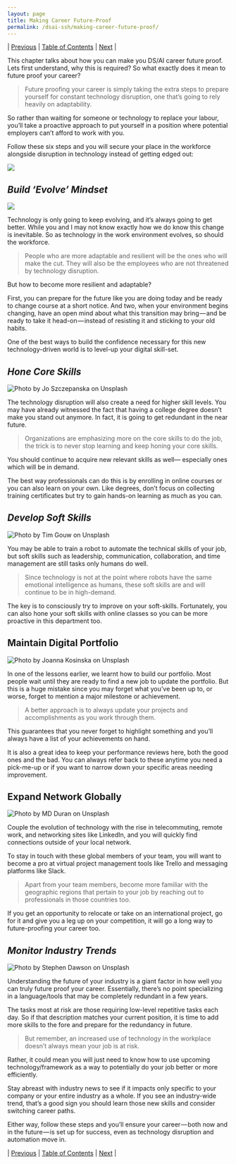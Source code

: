 ```yaml
---
layout: page
title: Making Career Future-Proof
permalink: /dsai-ssh/making-career-future-proof/
---
```


| [Previous](https://ankit-rathi.github.io/dsai-ssh/networking-landing-the-job/)  | [Table of Contents](https://ankit-rathi.github.io/dsai-ssh/) | [Next](https://ankit-rathi.github.io/dsai-ssh/putting-it-all-together/)  |

This chapter talks about how you can make you DS/AI career future proof. Lets first understand, why this is required? So what exactly does it mean to future proof your career?

> Future proofing your career is simply taking the extra steps to prepare yourself for constant technology disruption, one that’s going to rely heavily on adaptability.

So rather than waiting for someone or technology to replace your labour, you’ll take a proactive approach to put yourself in a position where potential employers can’t afford to work with you.

Follow these six steps and you will secure your place in the workforce alongside disruption in technology instead of getting edged out:

![](https://cdn-images-1.medium.com/max/800/1*CL73ClpACXZd8XqJ5gbtLg.png)

## *Build ‘Evolve’ Mindset*

![](https://cdn-images-1.medium.com/max/800/1*r5h-xeKGrVOIZbZYBhoXJQ.png)

Technology is only going to keep evolving, and it’s always going to get better. While you and I may not know exactly how we do know this change is inevitable. So as technology in the work environment evolves, so should the workforce.

> People who are more adaptable and resilient will be the ones who will make the cut. They will also be the employees who are not threatened by technology disruption.

But how to become more resilient and adaptable?

First, you can prepare for the future like you are doing today and be ready to change course at a short notice. And two, when your environment begins changing, have an open mind about what this transition may bring — and be ready to take it head-on — instead of resisting it and sticking to your old habits.

One of the best ways to build the confidence necessary for this new technology-driven world is to level-up your digital skill-set.

## *Hone Core Skills*

![Photo by [Jo Szczepanska](https://unsplash.com/@joszczepanska?utm_source=unsplash&utm_medium=referral&utm_content=creditCopyText) on [Unsplash](https://unsplash.com/collections/1445889/essential-skills?utm_source=unsplash&utm_medium=referral&utm_content=creditCopyText)](https://cdn-images-1.medium.com/max/800/1*VAscktGgY5aT4-BuKhvn5Q.jpeg)

The technology disruption will also create a need for higher skill levels. You may have already witnessed the fact that having a college degree doesn’t make you stand out anymore. In fact, it is going to get redundant in the near future.

> Organizations are emphasizing more on the core skills to do the job, the trick is to never stop learning and keep honing your core skills.

You should continue to acquire new relevant skills as well— especially ones which will be in demand.

The best way professionals can do this is by enrolling in online courses or you can also learn on your own. Like degrees, don’t focus on collecting training certificates but try to gain hands-on learning as much as you can.

## *Develop Soft Skills*

![Photo by [Tim Gouw](https://unsplash.com/@punttim?utm_source=unsplash&utm_medium=referral&utm_content=creditCopyText) on [Unsplash](https://unsplash.com/collections/1276243/soft-skills?utm_source=unsplash&utm_medium=referral&utm_content=creditCopyText)](https://cdn-images-1.medium.com/max/800/1*z_8tiXSzygrOwlWXC0wxUw.jpeg)

You may be able to train a robot to automate the technical skills of your job, but soft skills such as leadership, communication, collaboration, and time management are still tasks only humans do well.

> Since technology is not at the point where robots have the same emotional intelligence as humans, these soft skills are and will continue to be in high-demand.

The key is to consciously try to improve on your soft-skills. Fortunately, you can also hone your soft skills with online classes so you can be more proactive in this department too.

## Maintain Digital Portfolio

![Photo by [Joanna Kosinska](https://unsplash.com/@joannakosinska?utm_source=unsplash&utm_medium=referral&utm_content=creditCopyText) on [Unsplash](https://unsplash.com/search/photos/photos?utm_source=unsplash&utm_medium=referral&utm_content=creditCopyText)](https://cdn-images-1.medium.com/max/800/1*9NM7A9rdbJQUiyCiYkZX6Q.jpeg)

In one of the lessons earlier, we learnt how to build our portfolio. Most people wait until they are ready to find a new job to update the portfolio. But this is a huge mistake since you may forget what you’ve been up to, or worse, forget to mention a major milestone or achievement.

> A better approach is to always update your projects and accomplishments as you work through them.

This guarantees that you never forget to highlight something and you’ll always have a list of your achievements on hand.

It is also a great idea to keep your performance reviews here, both the good ones and the bad. You can always refer back to these anytime you need a pick-me-up or if you want to narrow down your specific areas needing improvement.

## Expand Network Globally

![Photo by [MD Duran](https://unsplash.com/@mdesign85?utm_source=unsplash&utm_medium=referral&utm_content=creditCopyText) on [Unsplash](https://unsplash.com/search/photos/networking?utm_source=unsplash&utm_medium=referral&utm_content=creditCopyText)](https://cdn-images-1.medium.com/max/800/1*YMYV5DQd21fgF5S-m6QFOg.jpeg)

Couple the evolution of technology with the rise in telecommuting, remote work, and networking sites like LinkedIn, and you will quickly find connections outside of your local network.

To stay in touch with these global members of your team, you will want to become a pro at virtual project management tools like Trello and messaging platforms like Slack.

> Apart from your team members, become more familiar with the geographic regions that pertain to your job by reaching out to professionals in those countries too.

If you get an opportunity to relocate or take on an international project, go for it and give you a leg up on your competition, it will go a long way to future-proofing your career too.

## *Monitor Industry Trends*

![Photo by [Stephen Dawson](https://unsplash.com/@srd844?utm_source=unsplash&utm_medium=referral&utm_content=creditCopyText) on [Unsplash](https://unsplash.com/search/photos/trends?utm_source=unsplash&utm_medium=referral&utm_content=creditCopyText)](https://cdn-images-1.medium.com/max/800/1*Cc8exApLG6iB4ftp_l_qBQ.jpeg)

Understanding the future of your industry is a giant factor in how well you can truly future proof your career. Essentially, there’s no point specializing in a language/tools that may be completely redundant in a few years.

The tasks most at risk are those requiring low-level repetitive tasks each day. So if that description matches your current position, it is time to add more skills to the fore and prepare for the redundancy in future.

> But remember, an increased use of technology in the workplace doesn’t always mean your job is at risk.

Rather, it could mean you will just need to know how to use upcoming technology/framework as a way to potentially do your job better or more efficiently.

Stay abreast with industry news to see if it impacts only specific to your company or your entire industry as a whole. If you see an industry-wide trend, that’s a good sign you should learn those new skills and consider switching career paths.

Either way, follow these steps and you’ll ensure your career — both now and in the future — is set up for success, even as technology disruption and automation move in.


| [Previous](https://ankit-rathi.github.io/dsai-ssh/networking-landing-the-job/)  | [Table of Contents](https://ankit-rathi.github.io/dsai-ssh/) | [Next](https://ankit-rathi.github.io/dsai-ssh/putting-it-all-together/)  |

